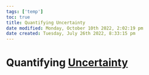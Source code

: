 ```yaml
---
tags: ['temp']
toc: true
title: Quantifying Uncertainty
date modified: Monday, October 10th 2022, 2:02:19 pm
date created: Tuesday, July 26th 2022, 8:33:15 pm
---
```


# Quantifying [Uncertainty](Uncertainty.md)



